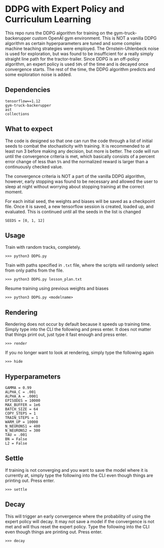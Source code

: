 # DDPG with Expert Policy and Curriculum Learning

This repo runs the DDPG algorithm for training on the gym-truck-backerupper custom OpenAI gym environment. This is NOT a vanilla DDPG algorithm as certain hyperparameters are tuned and some complex machine teaching strategies were employed. The Ornstein-Uhlenbeck noise is used for exploration, but was found to be insufficient for a really simply straight line path for the tractor-trailer. Since DDPG is an off-policy algorithm, an expert policy is used `50%` of the time and is decayed once convergence starts. The rest of the time, the DDPG algorithm predicts and some exploration noise is added.

## Dependencies

```
tensorflow==1.12
gym-truck-backerupper
ast
collections
```

## What to expect

The code is designed so that one can run the code through a list of initial seeds to combat the stochasticity with training. It is recommended to at least run 3 before making any decision, but more is better. The code will run until the convergence criteria is met, which basically consists of a percent error change of less than `5%` and the normalized reward is larger than a continuously checked value. 

The convergence criteria is NOT a part of the vanilla DDPG algorithm, however, early stopping was found to be necessary and allowed the user to sleep at night without worrying about stopping training at the correct moment.

For each initial seed, the weights and biases will be saved as a checkpoint file. Once it is saved, a new tensorflow session is created, loaded up, and evaluated. This is continued until all the seeds in the list is changed

```
SEEDS = [0, 1, 12]
```

## Usage

Train with random tracks, completely.
```
>>> python3 DDPG.py
```

Train with paths specified in `.txt` file, where the scripts will randomly select from only paths from the file.

```
>>> python3 DDPG.py lesson_plan.txt
```

Resume training using previous weights and biases

```
>>> python3 DDPG.py <modelname>
```

## Rendering

Rendering does not occur by default because it speeds up training time. Simply type into the CLI the following and press enter. It does not matter that things print out, just type it fast enough and press enter.

```
>>> render
```

If you no longer want to look at rendering, simply type the following again

```
>>> hide
```

## Hyperparameters
```
GAMMA = 0.99
ALPHA_C = .001
ALPHA_A = .0001
EPISODES = 10000
MAX_BUFFER = 1e6
BATCH_SIZE = 64
COPY_STEPS = 1
TRAIN_STEPS = 1
WARM_UP = 10000
N_NEURONS1 = 400
N_NEURONS2 = 300
TAU = .001
BN = False
L2 = False
```

## Settle

If training is not converging and you want to save the model where it is currently at, simply type the following into the CLI even though things are printing out. Press enter.

```
>>> settle
```


## Decay
This will trigger an early convergence where the probability of using the expert policy will decay. It may not save a model if the convergence is not met and will thus reset the expert policy. Type the following into the CLI even though things are printing out. Press enter.

```
>>> decay
```


